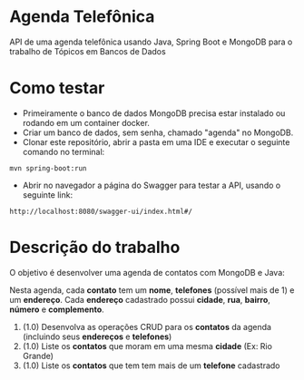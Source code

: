 # Agenda Telefônica
API de uma agenda telefônica usando Java, Spring Boot e MongoDB para o trabalho de Tópicos em Bancos de Dados

# Como testar
* Primeiramente o banco de dados MongoDB precisa estar instalado ou rodando em um container docker.
* Criar um banco de dados, sem senha, chamado "agenda" no MongoDB.
* Clonar este repositório, abrir a pasta em uma IDE e executar o seguinte comando no terminal:
```
mvn spring-boot:run
```
* Abrir no navegador a página do Swagger para testar a API, usando o seguinte link:
```
http://localhost:8080/swagger-ui/index.html#/
``` 

# Descrição do trabalho

O objetivo é desenvolver uma agenda de contatos com MongoDB e Java:

Nesta agenda, cada **contato** tem um **nome**, **telefones** (possível mais de 1) e um **endereço**. Cada **endereço** cadastrado possui **cidade**, **rua**, **bairro**, **número** e **complemento**. 

1) (1.0) Desenvolva as operações CRUD para os **contatos** da agenda (incluindo seus **endereços** e **telefones**) 
2) (1.0) Liste os **contatos** que moram em uma mesma **cidade** (Ex: Rio Grande)
3) (1.0) Liste os **contatos** que tem tem mais de um **telefone** cadastrado 
